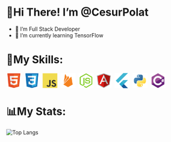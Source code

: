 <h1>👋Hi There! I’m @CesurPolat</h1>

- 👀 I’m Full Stack Developer
- 🌱 I’m currently learning TensorFlow

<h1>📌My Skills:</h1>
<div>
  <img src="https://github.com/devicons/devicon/blob/master/icons/html5/html5-original.svg"  title="HTML5" alt="HTML" width="40" height="40">&nbsp;
  <img src="https://github.com/devicons/devicon/blob/master/icons/css3/css3-original.svg"  title="CSS3" alt="CSS" width="40" height="40">&nbsp;
  <img src="https://github.com/devicons/devicon/blob/master/icons/javascript/javascript-original.svg"  title="Javascript" alt="Javascript" width="40" height="40">&nbsp;
  <img src="https://github.com/devicons/devicon/blob/master/icons/firebase/firebase-plain.svg"  title="Firebase" alt="Firebase" width="40" height="40">&nbsp;
  <img src="https://github.com/devicons/devicon/blob/master/icons/nodejs/nodejs-original.svg"  title="Nodejs" alt="Nodejs" width="40" height="40">&nbsp;
  <img src="https://github.com/devicons/devicon/blob/master/icons/angularjs/angularjs-original.svg"  title="Angular" alt="Angular" width="40" height="40">&nbsp;
  <img src="https://github.com/devicons/devicon/blob/master/icons/flutter/flutter-original.svg"  title="Flutter" alt="Flutter" width="40" height="40">&nbsp;
  <img src="https://github.com/devicons/devicon/blob/master/icons/python/python-original.svg"  title="Python" alt="Python" width="40" height="40">&nbsp;
  <img src="https://github.com/devicons/devicon/blob/master/icons/csharp/csharp-original.svg"  title="C#" alt="C#" width="40" height="40">&nbsp;
</div> 
<h1>📊My Stats:</h1>

![Top Langs](https://github-readme-stats.vercel.app/api/top-langs/?username=CesurPolat&layout=compact)
